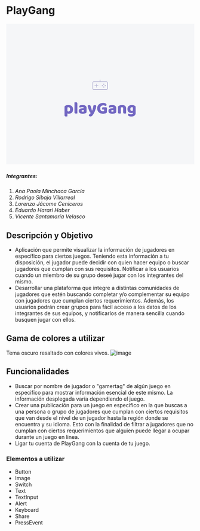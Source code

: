 # PlayGang
![image](https://raw.githubusercontent.com/RodrigoSibaja/Proyecto-React-Native-6/main/playGang.png)
##### Integrantes:
1. *Ana Paola Minchaca García*
2. *Rodrigo Sibaja Villarreal*
3. *Lorenzo Jácome Ceniceros*
4. *Eduardo Harari Haber*
5. *Vicente Santamaría Velasco*
## Descripción y Objetivo
* Aplicación que permite visualizar la información de jugadores en específico para ciertos juegos. Teniendo esta información a tu disposición, el jugador puede decidir con quien hacer equipo o buscar jugadores que cumplan con sus requisitos.  Notificar a los usuarios cuando un miembro de su grupo deseé jugar con los integrantes del mismo.
* Desarrollar una plataforma que integre a distintas comunidades de jugadores que estén buscando completar y/o complementar su equipo con jugadores que cumplan ciertos requerimientos. Además, los usuarios podrán crear grupos para fácil acceso a los datos de los integrantes de sus equipos, y notificarlos de manera sencilla cuando busquen jugar con ellos.
## Gama de colores a utilizar
Tema oscuro resaltado con colores vivos.
![image](https://user-images.githubusercontent.com/42215175/109437536-dbb03b00-79ea-11eb-86cb-af09fdf52deb.png)
## Funcionalidades
* Buscar por nombre de jugador o "gamertag" de algún juego en especifico para mostrar información esencial de este mismo. La información desplegada varía dependiendo el juego. 
* Crear una publicación para un juego en especifico en la que buscas a una persona o grupo de jugadores que cumplan con ciertos requisitos que van desde el nivel de un jugador hasta la región donde se encuentra y su idioma. Esto con la finalidad de filtrar a jugadores que no cumplan con ciertos requerimientos que alguien puede llegar a ocupar durante un juego en linea. 
* Ligar tu cuenta de PlayGang con la cuenta de tu juego. 

### Elementos a utilizar
* Button
* Image 
* Switch
* Text
* TextInput
* Alert
* Keyboard
* Share
* PressEvent
